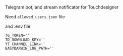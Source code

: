 Telegram bot, and stream notificator for Touchdesigner

Need `allowed_users.json` file

and .env file:
```
TG_TOKEN=''
TD_DOWNLOAD_KEY=''
YT_CHANNEL_LINK=''
EASYDARWIN_LOG_PATH=''
```